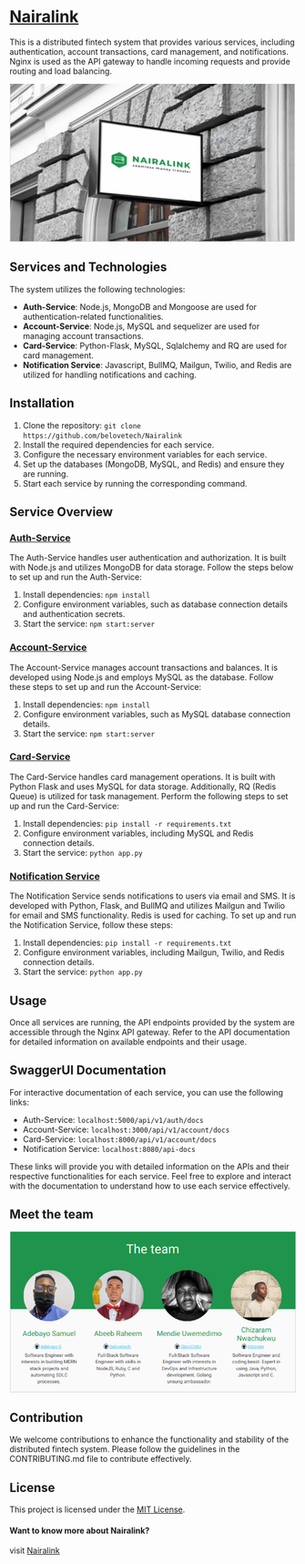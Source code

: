# [Nairalink](https://github.com/NairaLink)

This is a distributed fintech system that provides various services, including authentication, account transactions, card management, and notifications. Nginx is used as the API gateway to handle incoming requests and provide routing and load balancing.

![nairalink](nairalink1.png)

## Services and Technologies

The system utilizes the following technologies:

- **Auth-Service**: Node.js, MongoDB and Mongoose are used for authentication-related functionalities.
- **Account-Service**: Node.js, MySQL and sequelizer are used for managing account transactions.
- **Card-Service**: Python-Flask, MySQL, Sqlalchemy and RQ are used for card management.
- **Notification Service**: Javascript, BullMQ, Mailgun, Twilio, and Redis are utilized for handling notifications and caching.

## Installation

1. Clone the repository: `git clone https://github.com/belovetech/Nairalink`
2. Install the required dependencies for each service.
3. Configure the necessary environment variables for each service.
4. Set up the databases (MongoDB, MySQL, and Redis) and ensure they are running.
5. Start each service by running the corresponding command.

## Service Overview

### [Auth-Service](https://github.com/belovetech/Nairalink/tree/main/auth-service)

The Auth-Service handles user authentication and authorization. It is built with Node.js and utilizes MongoDB for data storage. Follow the steps below to set up and run the Auth-Service:

1. Install dependencies: `npm install`
2. Configure environment variables, such as database connection details and authentication secrets.
3. Start the service: `npm start:server`

### [Account-Service](https://github.com/belovetech/Nairalink/tree/main/account-service)

The Account-Service manages account transactions and balances. It is developed using Node.js and employs MySQL as the database. Follow these steps to set up and run the Account-Service:

1. Install dependencies: `npm install`
2. Configure environment variables, such as MySQL database connection details.
3. Start the service: `npm start:server`

### [Card-Service](https://github.com/belovetech/Nairalink/tree/main/card-service)

The Card-Service handles card management operations. It is built with Python Flask and uses MySQL for data storage. Additionally, RQ (Redis Queue) is utilized for task management. Perform the following steps to set up and run the Card-Service:

1. Install dependencies: `pip install -r requirements.txt`
2. Configure environment variables, including MySQL and Redis connection details.
3. Start the service: `python app.py`

### [Notification Service](https://github.com/belovetech/Nairalink/tree/main/notification-service)

The Notification Service sends notifications to users via email and SMS. It is developed with Python, Flask, and BullMQ and utilizes Mailgun and Twilio for email and SMS functionality. Redis is used for caching. To set up and run the Notification Service, follow these steps:

1. Install dependencies: `pip install -r requirements.txt`
2. Configure environment variables, including Mailgun, Twilio, and Redis connection details.
3. Start the service: `python app.py`

## Usage

Once all services are running, the API endpoints provided by the system are accessible through the Nginx API gateway. Refer to the API documentation for detailed information on available endpoints and their usage.

## SwaggerUI Documentation

For interactive documentation of each service, you can use the following links:

- Auth-Service: `localhost:5000/api/v1/auth/docs`
- Account-Service: `localhost:3000/api/v1/account/docs`
- Card-Service: `localhost:8000/api/v1/account/docs`
- Notification Service: `localhost:8080/api-docs`

These links will provide you with detailed information on the APIs and their respective functionalities for each service. Feel free to explore and interact with the documentation to understand how to use each service effectively.

## Meet the team

![team](team.png)

## Contribution

We welcome contributions to enhance the functionality and stability of the distributed fintech system. Please follow the guidelines in the CONTRIBUTING.md file to contribute effectively.

## License

This project is licensed under the [MIT License](LICENSE).

#### Want to know more about Nairalink?

visit [Nairalink](https://docs.google.com/presentation/d/1NU_QutNEvREIAewwDe1cI3Vwx2MtRZW6VIrthCSiXhM/edit#slide=id.gd91e1f37e_0_0)
